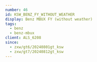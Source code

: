 ```yaml
---
number: 46
id: KSW_BENZ_FY_WITHOUT_WEATHER
display: Benz MBUX FY (without weather)
tags:
  - benz
  - benz-mbux
client: ALS_6208
since:
  - zxw/gt6/20240801gt_ksw
  - zxw/gt7/20240812gt_ksw
---
```

